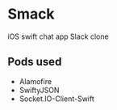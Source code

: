 # Smack
iOS swift chat app
Slack clone

 ## Pods used
 * Alamofire
 * SwiftyJSON
 * Socket.IO-Client-Swift
